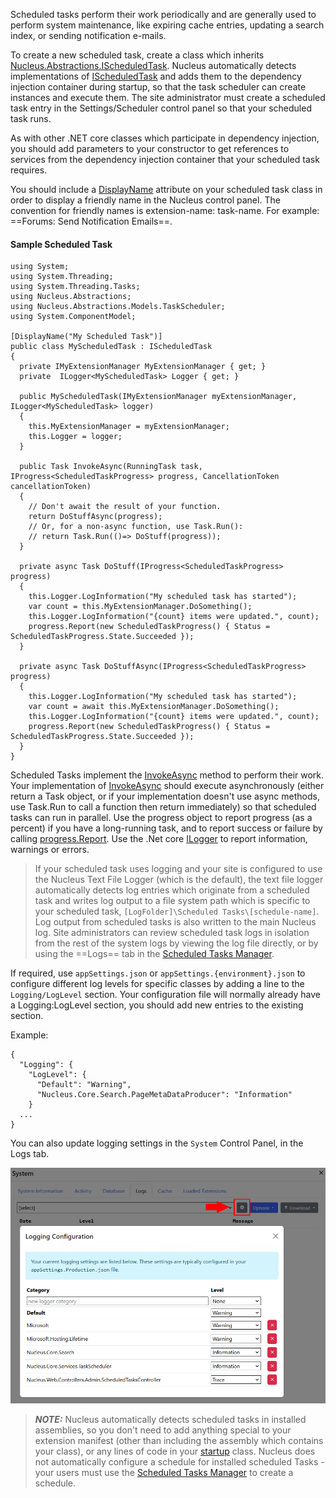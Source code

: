 Scheduled tasks perform their work periodically and are generally used to perform system maintenance, like expiring cache entries, updating a search 
index, or sending notification e-mails. 

To create a new scheduled task, create a class which inherits 
[Nucleus.Abstractions.IScheduledTask](/api-documentation/Nucleus.Abstractions.xml/Nucleus.Abstractions.IScheduledTask/#mnu-Nucleus-Abstractions-IScheduledTask).  Nucleus 
automatically detects implementations of [IScheduledTask](/api-documentation/Nucleus.Abstractions.xml/Nucleus.Abstractions.IScheduledTask/#mnu-Nucleus-Abstractions-IScheduledTask) 
and adds them to the dependency injection container during startup, so that the task scheduler can create instances and execute them.  The site administrator must 
create a scheduled task entry in the Settings/Scheduler control panel so that your scheduled task runs.

As with other .NET core classes which participate in dependency injection, you should add parameters to your constructor to get references to services from the
dependency injection container that your scheduled task requires.

You should include a [DisplayName](https://docs.microsoft.com/en-us/dotnet/api/system.componentmodel.displaynameattribute) attribute on your 
scheduled task class in order to display a friendly name in the Nucleus control panel.  The convention for friendly names is 
extension-name: task-name.  For example: ==Forums: Send Notification Emails==.

#### Sample Scheduled Task
```
using System;
using System.Threading;
using System.Threading.Tasks;
using Nucleus.Abstractions;
using Nucleus.Abstractions.Models.TaskScheduler;
using System.ComponentModel;

[DisplayName("My Scheduled Task")]
public class MyScheduledTask : IScheduledTask
{
  private IMyExtensionManager MyExtensionManager { get; }
  private  ILogger<MyScheduledTask> Logger { get; }

  public MyScheduledTask(IMyExtensionManager myExtensionManager, ILogger<MyScheduledTask> logger)
  {
    this.MyExtensionManager = myExtensionManager;
    this.Logger = logger;
  }

  public Task InvokeAsync(RunningTask task, IProgress<ScheduledTaskProgress> progress, CancellationToken cancellationToken)
  {
    // Don't await the result of your function.
    return DoStuffAsync(progress);     
    // Or, for a non-async function, use Task.Run():
    // return Task.Run(()=> DoStuff(progress));
  }
    
  private async Task DoStuff(IProgress<ScheduledTaskProgress> progress)
  {
    this.Logger.LogInformation("My scheduled task has started");
    var count = this.MyExtensionManager.DoSomething();
    this.Logger.LogInformation("{count} items were updated.", count);
    progress.Report(new ScheduledTaskProgress() { Status = ScheduledTaskProgress.State.Succeeded });
  }

  private async Task DoStuffAsync(IProgress<ScheduledTaskProgress> progress)
  {
    this.Logger.LogInformation("My scheduled task has started");
    var count = await this.MyExtensionManager.DoSomething();
    this.Logger.LogInformation("{count} items were updated.", count);
    progress.Report(new ScheduledTaskProgress() { Status = ScheduledTaskProgress.State.Succeeded });
  }
}
```

Scheduled Tasks implement the [InvokeAsync](/api-documentation/Nucleus.Abstractions.xml/Nucleus.Abstractions.IScheduledTask/#InvokeAsync(RunningTaskIProgressScheduledTaskProgressCancellationToken)) 
method to perform their work.  Your implementation of [InvokeAsync](/api-documentation/Nucleus.Abstractions.xml/Nucleus.Abstractions.IScheduledTask/#InvokeAsync(RunningTaskIProgressScheduledTaskProgressCancellationToken)) 
should execute asynchronously (either return a Task object, or if your implementation doesn't use async methods, use Task.Run to call a 
function then return immediately) so that scheduled tasks can run in parallel.  Use the progress object to report progress (as 
a percent) if you have a long-running task, and to report success or failure by calling 
[progress.Report](https://docs.microsoft.com/en-us/dotnet/api/system.iprogress-1.report). Use
the .Net core [ILogger](https://docs.microsoft.com/en-us/dotnet/api/microsoft.extensions.logging.ilogger) to report information, warnings 
or errors.

> If your scheduled task uses logging and your site is configured to use the Nucleus Text File Logger (which is the default), the text file logger automatically detects 
log entries which originate from a scheduled task and writes log output to a file system path which is specific to your scheduled task, 
`[LogFolder]\Scheduled Tasks\[schedule-name]`.  Log output from scheduled tasks is also written to the main Nucleus log. 
Site administrators can review scheduled task logs in isolation from the rest of the system logs by viewing the log file directly, or by 
using the ==Logs== tab in the [Scheduled Tasks Manager](/manage/task-scheduler/).  

If required, use `appSettings.json` or `appSettings.{environment}.json` to configure different log levels for specific classes by adding a line to the 
`Logging/LogLevel` section. Your configuration file will normally already have a Logging:LogLevel section, you should add new entries to the 
existing section.

Example: 
```
{
  "Logging": {
    "LogLevel": {
      "Default": "Warning",
      "Nucleus.Core.Search.PageMetaDataProducer": "Information"
    }
  ...
}
```

You can also update logging settings in the `System` Control Panel, in the Logs tab.

![Log Settings](log-settings.png)


> **_NOTE:_**   Nucleus automatically detects scheduled tasks in installed assemblies, so you don't need to add anything special to your
extension manifest (other than including the assembly which contains your class), or any lines of code in your [startup](https://www.nucleus-cms.com/developers/startup-classes/)
class.  Nucleus does not automatically configure a schedule for installed scheduled Tasks - your users must use the 
[Scheduled Tasks Manager](/manage/task-scheduler/) to create a schedule.






